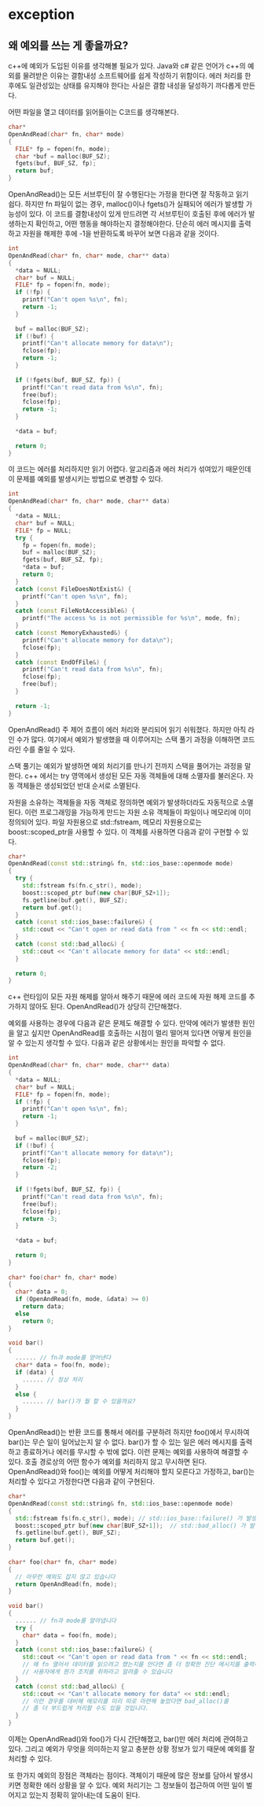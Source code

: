 # exception

## 왜 예외를 쓰는 게 좋을까요?

c++에 예외가 도입된 이유를 생각해볼 필요가 있다. Java와 c# 같은 언어가 c++의 예외를 물려받은 이유는 결함내성 소프트웨어를 쉽게 작성하기 위함이다. 에러 처리를 한 후에도 일관성있는 상태를 유지해야 한다는 사실은 결함 내성을 달성하기 까다롭게 만든다.  

어떤 파일을 열고 데이터를 읽어들이는 C코드를 생각해본다.

```cpp
char*
OpenAndRead(char* fn, char* mode)
{
  FILE* fp = fopen(fn, mode);
  char *buf = malloc(BUF_SZ);
  fgets(buf, BUF_SZ, fp);
  return buf;
}
```

OpenAndRead()는 모든 서브루틴이 잘 수행된다는 가정을 한다면 잘 작동하고 읽기 쉽다. 하지만 fn 파일이 없는 경우, malloc()이나 fgets()가 실패되어 에러가 발생할 가능성이 있다. 이 코드를 결함내성이 있게 만드려면 각 서브루틴이 호출된 후에 에러가 발생하는지 확인하고, 어떤 행동을 해야하는지 결정해야한다. 단순히 에러 메시지를 출력하고 자원을 해제한 후에 -1을 반환하도록 바꾸어 보면 다음과 같을 것이다.  

```cpp
int
OpenAndRead(char* fn, char* mode, char** data)
{
  *data = NULL;
  char* buf = NULL;
  FILE* fp = fopen(fn, mode);
  if (!fp) {
    printf("Can't open %s\n", fn);
    return -1;
  }
 
  buf = malloc(BUF_SZ);
  if (!buf) {
    printf("Can't allocate memory for data\n");
    fclose(fp);
    return -1;
  }
 
  if (!fgets(buf, BUF_SZ, fp)) {
    printf("Can't read data from %s\n", fn);
    free(buf);
    fclose(fp);
    return -1;
  }
 
  *data = buf;
 
  return 0;
}
```

이 코드는 에러를 처리하지만 읽기 어렵다. 알고리즘과 에러 처리가 섞여있기 때문인데 이 문제를 예외를 발생시키는 방법으로 변경할 수 있다.  

```cpp
int
OpenAndRead(char* fn, char* mode, char** data)
{
  *data = NULL;
  char* buf = NULL;
  FILE* fp = NULL;
  try {
    fp = fopen(fn, mode);
    buf = malloc(BUF_SZ);
    fgets(buf, BUF_SZ, fp);
    *data = buf;
    return 0;
  }
  catch (const FileDoesNotExist&) {
    printf("Can't open %s\n", fn);
  }
  catch (const FileNotAccessible&) {
    printf("The access %s is not permissible for %s\n", mode, fn);
  }
  catch (const MemoryExhausted&) {
    printf("Can't allocate memory for data\n");
    fclose(fp);
  }
  catch (const EndOfFile&) {
    printf("Can't read data from %s\n", fn);
    fclose(fp);
    free(buf);
  }
 
  return -1;
}
```

OpenAndRead() 주 제어 흐름이 에러 처리와 분리되어 읽기 쉬워졌다. 하지만 아직 라인 수가 많다. 여기에서 예외가 발생했을 때 이루어지는 스택 풀기 과정을 이해하면 코드 라인 수를 줄일 수 있다.  

스택 풀기는 예외가 발생하면 예외 처리기를 만나기 전까지 스택을 풀어가는 과정을 말한다. c++ 에서는 try 영역에서 생성된 모든 자동 객체들에 대해 소멸자를 불러온다. 자동 객체들은 생성되었던 반대 순서로 소멸된다.  

자원을 소유하는 객체들을 자동 객체로 정의하면 예외가 발생하더라도 자동적으로 소멸된다. 이런 프로그래밍을 가능하게 만드는 자원 소유 객체들이 파일이나 메모리에 이미 정의되어 있다. 파일 자원용으로 std::fstream, 메모리 자원용으로는 boost::scoped_ptr을 사용할 수 있다. 이 객체를 사용하면 다음과 같이 구현할 수 있다.  

```cpp
char*
OpenAndRead(const std::string& fn, std::ios_base::openmode mode)
{
  try {
    std::fstream fs(fn.c_str(), mode);
    boost::scoped_ptr buf(new char[BUF_SZ+1]);
    fs.getline(buf.get(), BUF_SZ);
    return buf.get();
  }
  catch (const std::ios_base::failure&) {
    std::cout << "Can't open or read data from " << fn << std::endl;
  }
  catch (const std::bad_alloc&) {
    std::cout << "Can't allocate memory for data" << std::endl;
  }
 
  return 0;
}
```

c++ 런타임이 모든 자원 해제를 알아서 해주기 때문에 에러 코드에 자원 해제 코드를 추가하지 않아도 된다. OpenAndRead()가 상당히 간단해졌다.  

예외를 사용하는 경우에 다음과 같은 문제도 해결할 수 있다. 만약에 에러가 발생한 원인을 알고 싶지만 OpenAndRead를 호출하는 시점이 멀리 떨어져 있다면 어떻게 원인을 알 수 있는지 생각할 수 있다. 다음과 같은 상황에서는 원인을 파악할 수 없다.

```cpp
int
OpenAndRead(char* fn, char* mode, char** data)
{
  *data = NULL;
  char* buf = NULL;
  FILE* fp = fopen(fn, mode);
  if (!fp) {
    printf("Can't open %s\n", fn);
    return -1;
  }
 
  buf = malloc(BUF_SZ);
  if (!buf) {
    printf("Can't allocate memory for data\n");
    fclose(fp);
    return -2;
  }
 
  if (!fgets(buf, BUF_SZ, fp)) {
    printf("Can't read data from %s\n", fn);
    free(buf);
    fclose(fp);
    return -3;
  }
 
  *data = buf;
 
  return 0;
}
 
char* foo(char* fn, char* mode)
{
  char* data = 0;
  if (OpenAndRead(fn, mode, &data) >= 0)
    return data;
  else
    return 0;
}
 
void bar()
{
  ...... // fn과 mode를 얻어낸다
  char* data = foo(fn, mode);
  if (data) {
    ...... // 정상 처리
  }
  else {
    ...... // bar()가 뭘 할 수 있을까요?
  }
}
```

OpenAndRead()는 반환 코드를 통해서 에러를 구분하려 하지만 foo()에서 무시하여 bar()는 무슨 일이 일어났는지 알 수 없다. bar()가 할 수 있는 일은 에러 메시지를 출력하고 종료하거나 에러를 무시할 수 밖에 없다. 이런 문제는 예외를 사용하여 해결할 수 있다. 호출 경로상의 어떤 함수가 예외를 처리하지 않고 무시하면 된다. OpenAndRead()와 foo()는 예외를 어떻게 처리해야 할지 모른다고 가정하고, bar()는 처리할 수 있다고 가정한다면 다음과 같이 구현된다.  

```cpp
char*
OpenAndRead(const std::string& fn, std::ios_base::openmode mode)
{
  std::fstream fs(fn.c_str(), mode); // std::ios_base::failure() 가 발생할지 모릅니다.
  boost::scoped_ptr buf(new char[BUF_SZ+1]);  // std::bad_alloc() 가 발생할지 모릅니다
  fs.getline(buf.get(), BUF_SZ);
  return buf.get();
}
 
char* foo(char* fn, char* mode)
{
  // 아무런 예외도 잡지 않고 있습니다
  return OpenAndRead(fn, mode);
}
 
void bar()
{
  ...... // fn과 mode를 알아냅니다
  try {
    char* data = foo(fn, mode);
  }
  catch (const std::ios_base::failure&) {
    std::cout << "Can't open or read data from " << fn << std::endl;
    // 왜 fn 열어서 데이터를 읽으려고 했는지를 안다면 좀 더 정확한 진단 메시지를 출력하고,
    // 사용자에게 뭔가 조치를 취하라고 알려줄 수 있습니다
  }
  catch (const std::bad_alloc&) {
    std::cout << "Can't allocate memory for data" << std::endl;
    // 이런 경우를 대비해 메모리를 미리 따로 마련해 놓았다면 bad_alloc()를 
    // 좀 더 부드럽게 처리할 수도 있을 것입니다.
  }
}
```

이제는 OpenAndRead()와 foo()가 다시 간단해졌고, bar()만 에러 처리에 관여하고 있다. 그리고 예외가 무엇을 의미하는지 알고 충분한 상황 정보가 있기 때문에 예외를 잘 처리할 수 있다.  

또 한가지 예외의 장점은 객체라는 점이다. 객체이기 때문에 많은 정보를 담아서 발생시키면 정확한 에러 상황을 알 수 있다. 예외 처리기는 그 정보들이 접근하여 어떤 일이 벌어지고 있는지 정확히 알아내는데 도움이 된다.  
